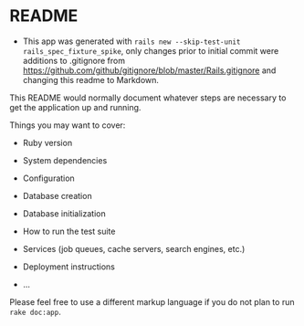 # README

* This app was generated with `rails new --skip-test-unit rails_spec_fixture_spike`,
  only changes prior to initial commit were additions to .gitignore from
  https://github.com/github/gitignore/blob/master/Rails.gitignore and changing
  this readme to Markdown.

This README would normally document whatever steps are necessary to get the
application up and running.

Things you may want to cover:

* Ruby version

* System dependencies

* Configuration

* Database creation

* Database initialization

* How to run the test suite

* Services (job queues, cache servers, search engines, etc.)

* Deployment instructions

* ...


Please feel free to use a different markup language if you do not plan to run
`rake doc:app`.
